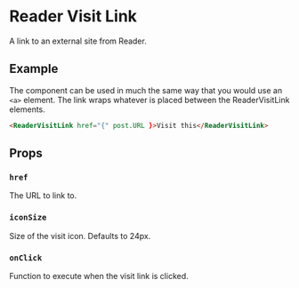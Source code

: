 # Reader Visit Link

A link to an external site from Reader.

## Example

The component can be used in much the same way that you would use an `<a>` element. The link wraps whatever is placed between the ReaderVisitLink elements.

```html
<ReaderVisitLink href="{" post.URL }>Visit this</ReaderVisitLink>
```

## Props

### `href`

The URL to link to.

### `iconSize`

Size of the visit icon. Defaults to 24px.

### `onClick`

Function to execute when the visit link is clicked.

